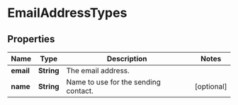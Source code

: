 

# EmailAddressTypes



## Properties

| Name | Type | Description | Notes |
|------------ | ------------- | ------------- | -------------|
|**email** | **String** | The email address. |  |
|**name** | **String** | Name to use for the sending contact. |  [optional] |



